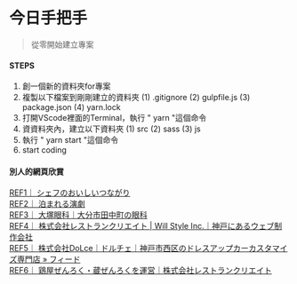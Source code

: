 # 今日手把手
> 從零開始建立專案

#### STEPS
1. 創一個新的資料夾for專案
2. 複製以下檔案到剛剛建立的資料夾
    (1) .gitignore
    (2) gulpfile.js
    (3) package.json
    (4) yarn.lock
3. 打開VScode裡面的Terminal，執行 " yarn "這個命令
4. 資資料夾內，建立以下資料夾
    (1) src
    (2) sass
    (3) js
5. 執行 " yarn start "這個命令
6. start coding


#### 別人的網頁欣賞
[REF1｜ シェフのおいしいつながり](https://oic-nagoya.com/)<br>
[REF2｜ 泊まれる演劇](https://www.tomareruengeki.com/)<br>
[REF3｜ 大塚眼科｜大分市田中町の眼科](http://otsuka-eyeclinic.jp/)<br>
[REF4｜ 株式会社レストランクリエイト | Will Style Inc.｜神戸にあるウェブ制作会社](https://www.willstyle.co.jp/works/2809/)<br>
[REF5｜ 株式会社DoLce｜ドルチェ｜神戸市西区のドレスアップカーカスタマイズ専門店 » フィード](https://dolce-style.jp/)<br>
[REF6｜ 鶏屋ぜんろく・蔵ぜんろくを運営｜株式会社レストランクリエイト](https://restaurant-create.co.jp/)<br>